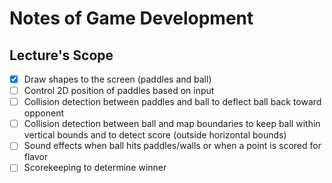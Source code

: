 # Notes of Game Development

## Lecture's Scope

- [x] Draw shapes to the screen (paddles and ball)
- [ ] Control 2D position of paddles based on input
- [ ] Collision detection between paddles and ball to deflect ball back toward opponent
- [ ] Collision detection between ball and map boundaries to keep ball within vertical bounds and to detect score (outside horizontal bounds)
- [ ] Sound effects when ball hits paddles/walls or when a point is scored for flavor
- [ ] Scorekeeping to determine winner
